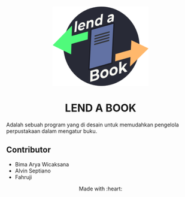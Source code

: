 <p align="center"> <img src="Logov1.png" width="256" height="212"> <br>
<h1 align="center" style="font-weight: bold"> LEND A BOOK </h1>

Adalah sebuah program yang di desain untuk memudahkan pengelola perpustakaan dalam mengatur buku.

## Contributor
- Bima Arya Wicaksana
- Alvin Septiano
- Fahruji

<p align="center"> Made with :heart: </p>
